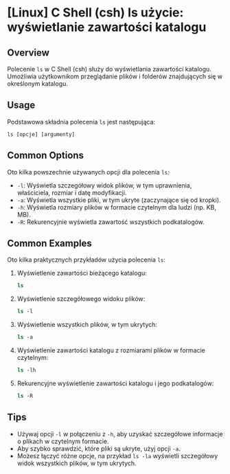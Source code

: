 # [Linux] C Shell (csh) ls użycie: wyświetlanie zawartości katalogu

## Overview
Polecenie `ls` w C Shell (csh) służy do wyświetlania zawartości katalogu. Umożliwia użytkownikom przeglądanie plików i folderów znajdujących się w określonym katalogu.

## Usage
Podstawowa składnia polecenia `ls` jest następująca:

```
ls [opcje] [argumenty]
```

## Common Options
Oto kilka powszechnie używanych opcji dla polecenia `ls`:

- `-l`: Wyświetla szczegółowy widok plików, w tym uprawnienia, właściciela, rozmiar i datę modyfikacji.
- `-a`: Wyświetla wszystkie pliki, w tym ukryte (zaczynające się od kropki).
- `-h`: Wyświetla rozmiary plików w formacie czytelnym dla ludzi (np. KB, MB).
- `-R`: Rekurencyjnie wyświetla zawartość wszystkich podkatalogów.

## Common Examples
Oto kilka praktycznych przykładów użycia polecenia `ls`:

1. Wyświetlenie zawartości bieżącego katalogu:
   ```csh
   ls
   ```

2. Wyświetlenie szczegółowego widoku plików:
   ```csh
   ls -l
   ```

3. Wyświetlenie wszystkich plików, w tym ukrytych:
   ```csh
   ls -a
   ```

4. Wyświetlenie zawartości katalogu z rozmiarami plików w formacie czytelnym:
   ```csh
   ls -lh
   ```

5. Rekurencyjne wyświetlenie zawartości katalogu i jego podkatalogów:
   ```csh
   ls -R
   ```

## Tips
- Używaj opcji `-l` w połączeniu z `-h`, aby uzyskać szczegółowe informacje o plikach w czytelnym formacie.
- Aby szybko sprawdzić, które pliki są ukryte, użyj opcji `-a`.
- Możesz łączyć różne opcje, na przykład `ls -la` wyświetli szczegółowy widok wszystkich plików, w tym ukrytych.
